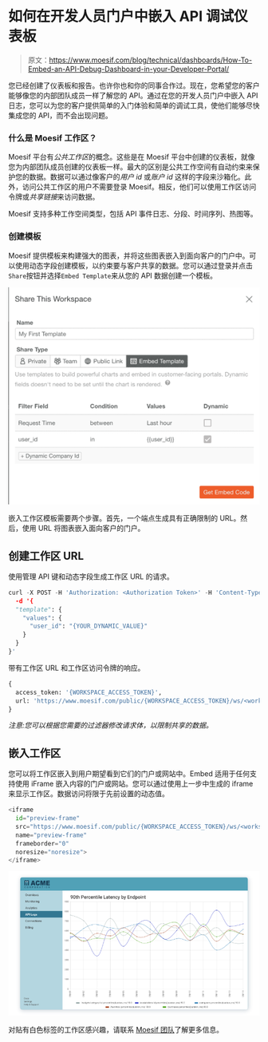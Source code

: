 # 如何在开发人员门户中嵌入 API 调试仪表板

> 原文：<https://www.moesif.com/blog/technical/dashboards/How-To-Embed-an-API-Debug-Dashboard-in-your-Developer-Portal/>

您已经创建了仪表板和报告。也许你也和你的同事合作过。现在，您希望您的客户能够像您的内部团队成员一样了解您的 API。通过在您的开发人员门户中嵌入 API 日志，您可以为您的客户提供简单的入门体验和简单的调试工具，使他们能够尽快集成您的 API，而不会出现问题。

### 什么是 Moesif 工作区？

Moesif 平台有*公共工作区*的概念。这些是在 Moesif 平台中创建的仪表板，就像您为内部团队成员创建的仪表板一样。最大的区别是公共工作空间有自动约束来保护您的数据。数据可以通过像客户的*用户 id* 或*账户 id* 这样的字段来沙箱化。此外，访问公共工作区的用户不需要登录 Moesif。相反，他们可以使用工作区访问令牌或*共享链接*来访问数据。

Moesif 支持多种工作空间类型，包括 API 事件日志、分段、时间序列、热图等。

### 创建模板

Moesif 提供模板来构建强大的图表，并将这些图表嵌入到面向客户的门户中。可以使用动态字段创建模板，以约束要与客户共享的数据。您可以通过登录并点击`Share`按钮并选择`Embed Template`来从您的 API 数据创建一个模板。

![create-template.png](img/04ee1fcdefe2acd957be7f6d0b1f9687.png)

嵌入工作区模板需要两个步骤。首先，一个端点生成具有正确限制的 URL。然后，使用 URL 将图表嵌入面向客户的门户。

## 创建工作区 URL

使用管理 API 键和动态字段生成工作区 URL 的请求。

```py
curl -X POST -H 'Authorization: <Authorization Token>' -H 'Content-Type: application/json' -i 'https://api.moesif.com/v1/portal/~/workspaces/<workspace_id>/access_token
  -d '{
  "template": {
    "values": {
      "user_id": "{YOUR_DYNAMIC_VALUE}"
    }
  }
}' 
```

带有工作区 URL 和工作区访问令牌的响应。

```py
{
  access_token: '{WORKSPACE_ACCESS_TOKEN}',
  url: 'https://www.moesif.com/public/{WORKSPACE_ACCESS_TOKEN}/ws/<workspace_id>?embed=true'
} 
```

*注意:您可以根据您需要的过滤器修改请求体，以限制共享的数据。*

## 嵌入工作区

您可以将工作区嵌入到用户期望看到它们的门户或网站中。Embed 适用于任何支持使用 iFrame 嵌入内容的门户或网站。您可以通过使用上一步中生成的 iframe 来显示工作区。数据访问将限于先前设置的动态值。

```py
<iframe
  id="preview-frame"
  src="https://www.moesif.com/public/{WORKSPACE_ACCESS_TOKEN}/ws/<workspace_id>?embed=true"
  name="preview-frame"
  frameborder="0"
  noresize="noresize">
</iframe> 
```

![Embedded API Dashboard showing latency](img/d684ed75431393ed8f27c93d44945373.png)

对贴有白色标签的工作区感兴趣，请联系 [Moesif 团队](mailto:team@moesif.com)了解更多信息。